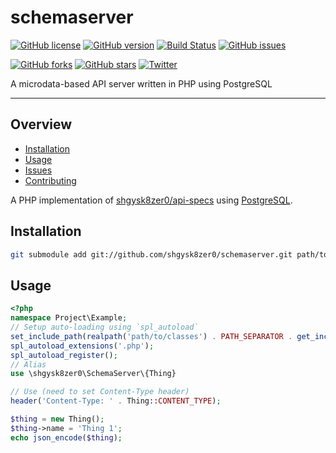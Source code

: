# schemaserver
[![GitHub license](https://img.shields.io/badge/license-GPL-blue.svg)](https://raw.githubusercontent.com/shgysk8zer0/schemaserver/master/LICENSE)
[![GitHub version](https://img.shields.io/github/release/shgysk8zer0/schemaserver.svg)](https://github.com/shgysk8zer0/schemaserver/releases)
[![Build Status](https://travis-ci.org/shgysk8zer0/schemaserver.svg?branch=master)](https://travis-ci.org/shgysk8zer0/schemaserver)
[![GitHub issues](https://img.shields.io/github/issues/shgysk8zer0/schemaserver.svg)](https://github.com/shgysk8zer0/schemaserver/issues)

[![GitHub forks](https://img.shields.io/github/forks/shgysk8zer0/schemaserver.svg?style=social&label=Fork)](https://github.com/shgysk8zer0/schemaserver#fork-destination-box)
[![GitHub stars](https://img.shields.io/github/stars/shgysk8zer0/schemaserver.svg?style=social&label=Star)](https://github.com/shgysk8zer0/schemaserver/stargazers)
[![Twitter](https://img.shields.io/twitter/url/https/github.com/shgysk8zer0/schemaserver.svg?style=social)](https://twitter.com/intent/tweet?url=https%3A%2F%2Fgithub.com%2Fshgysk8zer0%2Fschemaserver&via=shgysk8zer0)

A microdata-based API server written in PHP using PostgreSQL
- - -
## Overview
- [Installation](#installation)
- [Usage](#usage)
- [Issues](https://github.com/shgysk8zer0/schemaserver/issues)
- [Contributing](./docs/CONTRIBUTING.md)

A PHP implementation of [shgysk8zer0/api-specs](https://github.com/shgysk8zer0/api-specs)
using [PostgreSQL](https://www.postgresql.org/download).

## Installation
```sh
git submodule add git://github.com/shgysk8zer0/schemaserver.git path/to/classes/shgysk8zer0/schemaserver
```

## Usage
```php
<?php
namespace Project\Example;
// Setup auto-loading using `spl_autoload`
set_include_path(realpath('path/to/classes') . PATH_SEPARATOR . get_include_path());
spl_autoload_extensions('.php');
spl_autoload_register();
// Alias
use \shgysk8zer0\SchemaServer\{Thing}

// Use (need to set Content-Type header)
header('Content-Type: ' . Thing::CONTENT_TYPE);

$thing = new Thing();
$thing->name = 'Thing 1';
echo json_encode($thing);
```
